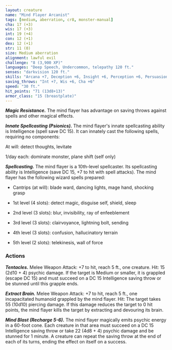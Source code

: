 ```yaml
---
layout: creature
name: "Mind Flayer Arcanist"
tags: [medium, aberration, cr8, monster-manual]
cha: 17 (+3)
wis: 17 (+3)
int: 19 (+4)
con: 12 (+1)
dex: 12 (+1)
str: 11 (0)
size: Medium aberration
alignment: lawful evil
challenge: "8 (3,900 XP)"
languages: "Deep Speech, Undercommon, telepathy 120 ft."
senses: "darkvision 120 ft."
skills: "Arcana +7, Deception +6, Insight +6, Perception +6, Persuasion +6, Stealth +4"
saving_throws: "Int +7, Wis +6, Cha +6"
speed: "30 ft."
hit_points: "71 (13d8+13)"
armor_class: "15 (breastplate)"
---
```


***Magic Resistance.*** The mind flayer has advantage on saving throws against spells and other magical effects.

***Innate Spellcasting (Psionics).*** The mind flayer's innate spellcasting ability is Intelligence (spell save DC 15). It can innately cast the following spells, requiring no components:

At will: detect thoughts, levitate

1/day each: dominate monster, plane shift (self only)

***Spellcasting.*** The mind flayer is a 10th-level spellcaster. Its spellcasting ability is Intelligence (save DC 15, +7 to hit with spell attacks). The mind flayer has the following wizard spells prepared:

* Cantrips (at will): blade ward, dancing lights, mage hand, shocking grasp

* 1st level (4 slots): detect magic, disguise self, shield, sleep

* 2nd level (3 slots): blur, invisibility, ray of enfeeblement

* 3rd level (3 slots): clairvoyance, lightning bolt, sending

* 4th level (3 slots): confusion, hallucinatory terrain

* 5th level (2 slots): telekinesis, wall of force

### Actions

***Tentacles.*** Melee Weapon Attack: +7 to hit, reach 5 ft., one creature. Hit: 15 (2d10 + 4) psychic damage. If the target is Medium or smaller, it is grappled (escape DC 15) and must succeed on a DC 15 Intelligence saving throw or be stunned until this grapple ends.

***Extract Brain.*** Melee Weapon Attack: +7 to hit, reach 5 ft., one incapacitated humanoid grappled by the mind flayer. Hit: The target takes 55 (10d10) piercing damage. If this damage reduces the target to 0 hit points, the mind flayer kills the target by extracting and devouring its brain.

***Mind Blast (Recharge 5-6).*** The mind flayer magically emits psychic energy in a 60-foot cone. Each creature in that area must succeed on a DC 15 Intelligence saving throw or take 22 (4d8 + 4) psychic damage and be stunned for 1 minute. A creature can repeat the saving throw at the end of each of its turns, ending the effect on itself on a success.
